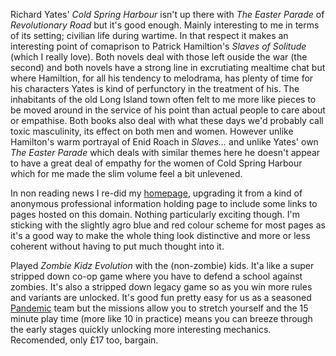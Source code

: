 Richard Yates' _Cold Spring Harbour_ isn't up there with _The Easter Parade_ of _Revolutionary Road_ but it's good enough. Mainly interesting to me in terms of its setting; civilian life during wartime. In that respect it makes an interesting point of comaprison to Patrick Hamiltion's _Slaves of Solitude_ (which I really love). Both novels deal with those left ouside the war (the second) and both novels have a strong line in excrutiating mealtime chat but where Hamiltion, for all his tendency to melodrama, has plenty of time for his characters Yates is kind of perfunctory in the treatment of his. The inhabitants of the old Long Island town often felt to me more like pieces to be moved around in the service of his point than actual people to care about or empathise. Both books also deal with what these days we'd probably call toxic masculinity, its effect on both men and women. However unlike Hamilton's warm portrayal of Enid Roach in _Slaves..._ and unlike Yates' own _The Easter Parade_ which deals with similar themes here he doesn't appear to have a great deal of empathy for the women of Cold Spring Harbour which for me made the slim volume feel a bit unlevened.

In non reading news I re-did my [homepage](https://www.toffeemilkshake.co.uk/), upgrading it from a kind of anonymous professional information holding page to include some links to pages hosted on this domain. Nothing particularly exciting though. I'm sticking with the slightly agro blue and red colour scheme for most pages as it's a good way to make the whole thing look distinctive and more or less coherent without having to put much thought into it.

Played _Zombie Kidz Evolution_ with the (non-zombie) kids. It'a like a super stripped down co-op game where you have to defend a school against zombies. It's also a stripped down legacy game so as you win more rules and variants are unlocked. It's good fun pretty easy for us as a seasoned [Pandemic](https://boardgamegeek.com/boardgame/30549/pandemic) team but the missions allow you to stretch yourself and the 15 minute play time (more like 10 in practice) means you can breeze through the early stages quickly unlocking more interesting mechanics. Recomended, only £17 too, bargain. 

